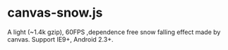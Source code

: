 canvas-snow.js
==============

A light (~1.4k gzip), 60FPS ,dependence free snow falling effect made by canvas. Support IE9+, Android 2.3+.
